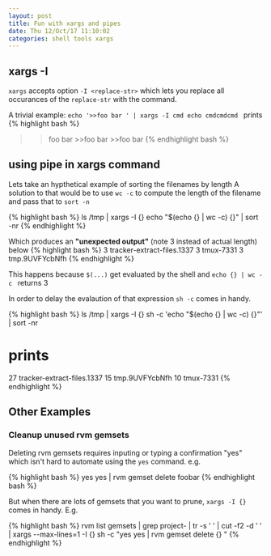 ```yaml
---
layout: post
title: Fun with xargs and pipes
date: Thu 12/Oct/17 11:10:02
categories: shell tools xargs
---
```


## xargs -I ##

`xargs` accepts option `-I <replace-str>` which lets you replace all
occurances of the `replace-str` with the command.

A trivial example: `echo '>>foo bar ' | xargs -I cmd echo cmdcmdcmd `
prints
{% highlight bash %}
>>foo bar >>foo bar >>foo bar
{% endhighlight bash %}


## using pipe in xargs command ##

Lets take an hypthetical example of sorting the filenames by length
A solution to that would be to use `wc -c` to compute the length of the
filename and pass that to `sort -n`

{% highlight bash %}
ls /tmp | xargs -I {} echo "$(echo {} | wc -c) {}" | sort -nr
{% endhighlight %}

Which produces an **"unexpected output"** (note 3 instead of actual length) below
{% highlight bash %}
3 tracker-extract-files.1337
3 tmux-7331
3 tmp.9UVFYcbNfh
{% endhighlight %}


This happens because `$(...)` get evaluated by the shell and `echo {} | wc -c ` returns 3

In order to delay the evalaution of that expression `sh -c` comes in handy.

{% highlight bash %}
 ls /tmp | xargs -I {} sh -c 'echo "$(echo {} | wc -c) {}"' | sort -nr

 # prints
 27 tracker-extract-files.1337
 15 tmp.9UVFYcbNfh
 10 tmux-7331
{% endhighlight %}


## Other Examples ##

### Cleanup unused rvm gemsets ###

Deleting rvm gemsets requires inputing or typing a confirmation "yes" which
isn't hard to automate using the `yes` command. e.g.

{% highlight bash %}
  yes yes | rvm gemset delete foobar
{% endhighlight bash %}

But when there are lots of gemsets that you want to prune, `xargs -I {}`
comes in handy. E.g.

{% highlight bash %}
rvm list gemsets |
  grep project- |
  tr -s ' ' |
  cut -f2 -d ' ' |
  xargs --max-lines=1 -I {} sh -c "yes yes | rvm gemset delete {} "
{% endhighlight %}


